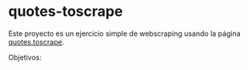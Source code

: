 # quotes-toscrape

Este proyecto es un ejercicio simple de webscraping usando la página [quotes.toscrape](https://quotes.toscrape.com/).

Objetivos:


